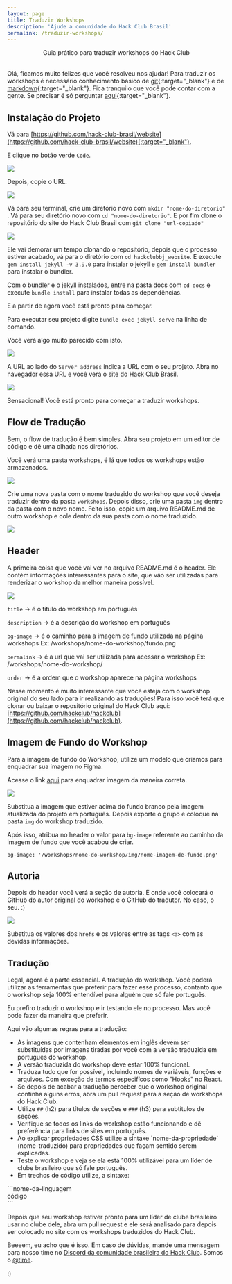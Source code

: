```yaml
---
layout: page
title: Traduzir Workshops
description: 'Ajude a comunidade do Hack Club Brasil'
permalink: /traduzir-workshops/
---
```


<center>Guia prático para traduzir workshops do Hack Club</center>

<br/>


Olá, ficamos muito felizes que você resolveu nos ajudar! Para traduzir os workshops é necessário conhecimento básico de [git](https://www.youtube.com/watch?v=IBClN6VpJDw&list=PLlAbYrWSYTiPA2iEiQ2PF_A9j__C4hi0A){:target="_blank"} e de [markdown](https://github.com/luong-komorebi/Markdown-Tutorial/blob/master/README_pt-BR.md){:target="_blank"}. Fica tranquilo que você pode contar com a gente. Se precisar é só perguntar [aqui](https://github.com/hack-club-brasil/website/issues/new){:target="_blank"}.


## Instalação do Projeto

Vá para [https://github.com/hack-club-brasil/website](https://github.com/hack-club-brasil/website){:target="_blank"}.

E clique no botão verde `Code`.

![](img/botao-verde.PNG)

Depois, copie o URL.

![](../img/clonado.jpg)

Vá para seu terminal, crie um diretório novo com `mkdir "nome-do-diretorio"` . Vá para seu diretório novo com `cd "nome-do-diretorio"`. E por fim clone o repositório do site do Hack Club Brasil  com `git clone "url-copiado"`

![](img/terminal-clone.PNG)

Ele vai demorar um tempo clonando o repositório, depois que o processo estiver acabado, vá para o diretório com `cd hackclubbj_website`. E execute `gem install jekyll -v 3.9.0` para instalar o jekyll e `gem install bundler` para instalar o bundler.

Com o bundler e o jekyll instalados, entre na pasta docs com `cd docs` e execute `bundle install` para instalar todas as dependências.

E a partir de agora você está pronto para começar.

Para executar seu projeto digite `bundle exec jekyll serve` na linha de comando.

Você verá algo muito parecido com isto.

![](img/projeto-iniciado.PNG)

A URL ao lado do `Server address` indica a URL com o seu projeto. Abra no navegador essa URL e você verá o site do Hack Club Brasil.

![](../img/pagina-inicial.PNG)

Sensacional! Você está pronto para começar a traduzir workshops.

## Flow de Tradução

Bem, o flow de tradução é bem simples. Abra seu projeto em um editor de código e dê uma olhada nos diretórios.

Você verá uma pasta workshops, é lá que todos os workshops estão armazenados.

![](../img/workshops-folder.PNG)

Crie uma nova pasta com o nome traduzido do workshop que você deseja traduzir dentro da pasta `workshops`. Depois disso, crie uma pasta `img` dentro da pasta com o novo nome. Feito isso, copie um arquivo README.md de outro workshop e cole dentro da sua pasta com o nome traduzido.

![](../img/novo-workshop.PNG)

## Header

A primeira coisa que você vai ver no arquivo README.md é o header. Ele contém informações interessantes para o site, que vão ser utilizadas para renderizar o workshop da melhor maneira possível.

![](../img/header.PNG)

`title` -> é o título do workshop em português

`description` -> é a descrição do workshop em português

`bg-image` -> é o caminho para a imagem de fundo utilizada na página workshops Ex: /workshops/nome-do-workshop/fundo.png

`permalink` -> é a url que vai ser utilizada para acessar o workshop Ex: /workshops/nome-do-workshop/

`order` -> é a ordem que o workshop aparece na página workshops

Nesse momento é muito interessante que você esteja com o workshop original do seu lado para ir realizando as traduções! Para isso você terá que clonar ou baixar o repositório original do Hack Club aqui: [https://github.com/hackclub/hackclub](https://github.com/hackclub/hackclub).

## Imagem de Fundo do Workshop

Para a imagem de fundo do Workshop, utilize um modelo que criamos para enquadrar sua imagem no Figma.

Acesse o link [aqui](https://www.figma.com/file/TvKqYBIa0tSLwk17JH8TYB/Modelo-Para-Imagem-de-Workshops?node-id=0%3A1) para enquadrar imagem da maneira correta.

![](../img/imagem-de-fundo.PNG)

Substitua a imagem que estiver acima do fundo branco pela imagem atualizada do projeto em português. Depois exporte o grupo e coloque na pasta `img` do workshop traduzido.

Após isso, atribua no header o valor para `bg-image` referente ao caminho da imagem de fundo que você acabou de criar.

```
bg-image: '/workshops/nome-do-workshop/img/nome-imagem-de-fundo.png'
```

## Autoria

Depois do header você verá a seção de autoria. É onde você colocará o GitHub do autor original do workshop e o GitHub do tradutor. No caso, o seu. :)

![](../img/autoria.PNG)

Substitua os valores dos `hrefs` e os valores entre as tags `<a>` com as devidas informações.

## Tradução

Legal, agora é a parte essencial. A tradução do workshop. Você poderá utilizar as ferramentas que preferir para fazer esse processo, contanto que o workshop seja 100% entendível para alguém que só fale português.

Eu prefiro traduzir o workshop e ir testando ele no processo. Mas você pode fazer da maneira que preferir.

Aqui vão algumas regras para a tradução:

- As imagens que contenham elementos em inglês devem ser substituídas por imagens tiradas por você com a versão traduzida em português do workshop.
- A versão traduzida do workshop deve estar 100% funcional.
- Traduza tudo que for possível, incluindo nomes de variáveis, funções e arquivos. Com exceção de termos especifícos como "Hooks" no React.
- Se depois de acabar a tradução perceber que o workshop original continha alguns erros, abra um pull request para a seção de workshops do Hack Club.
- Utilize `##` (h2) para títulos de seções e `###` (h3) para subtítulos de seções.
- Verifique se todos os links do workshop estão funcionando e dê preferência para links de sites em português.
- Ao explicar propriedades CSS utilize a sintaxe \`nome-da-propriedade\` (nome-traduzido) para propriedades que façam sentido serem explicadas.
- Teste o workshop e veja se ela está 100% utilizável para um líder de clube brasileiro que só fale português.
- Em trechos de código utilize, a sintaxe:

\`\`\`nome-da-linguagem <br>
código <br>
\`\`\`

Depois que seu workshop estiver pronto para um líder de clube brasileiro usar no clube dele, abra um pull request e ele será analisado para depois ser colocado no site com os workshops traduzidos do Hack Club.

Beeeem, eu acho que é isso. Em caso de dúvidas, mande uma mensagem para nosso time no [Discord da comunidade brasileira do Hack Club](https://bit.ly/discord-hc-brasil). Somos o [@time]().

 :)